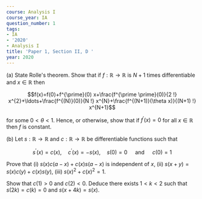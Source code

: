 ```yaml
---
course: Analysis I
course_year: IA
question_number: 1
tags:
- IA
- '2020'
- Analysis I
title: 'Paper 1, Section II, D '
year: 2020
---
```




(a) State Rolle's theorem. Show that if $f: \mathbb{R} \rightarrow \mathbb{R}$ is $N+1$ times differentiable and $x \in \mathbb{R}$ then

$$f(x)=f(0)+f^{\prime}(0) x+\frac{f^{\prime \prime}(0)}{2 !} x^{2}+\ldots+\frac{f^{(N)}(0)}{N !} x^{N}+\frac{f^{(N+1)}(\theta x)}{(N+1) !} x^{N+1}$$

for some $0<\theta<1$. Hence, or otherwise, show that if $f^{\prime}(x)=0$ for all $x \in \mathbb{R}$ then $f$ is constant.

(b) Let $s: \mathbb{R} \rightarrow \mathbb{R}$ and $c: \mathbb{R} \rightarrow \mathbb{R}$ be differentiable functions such that

$$s^{\prime}(x)=c(x), \quad c^{\prime}(x)=-s(x), \quad s(0)=0 \quad \text { and } \quad c(0)=1$$

Prove that
(i) $s(x) c(a-x)+c(x) s(a-x)$ is independent of $x$,
(ii) $s(x+y)=s(x) c(y)+c(x) s(y)$,
(iii) $s(x)^{2}+c(x)^{2}=1$.

Show that $c(1)>0$ and $c(2)<0$. Deduce there exists $1<k<2$ such that $s(2 k)=c(k)=0$ and $s(x+4 k)=s(x)$.